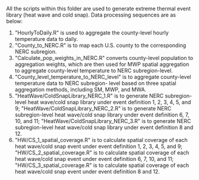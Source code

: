 All the scripts within this folder are used to generate extreme thermal event library (heat wave and cold snap). Data processing sequences are as below: 
1. "HourlyToDaily.R" is used to aggregate the county-level hourly temperature data to daily.
2. "County_to_NERC.R" is to map each U.S. county to the corresponding NERC subregion.
3. "Calculate_pop_weights_in_NERC.R" converts county-level population to aggregation weights, which are then used for MWP spatial aggregation to aggregate county-level temperature to NERC subregion-level.
4. "County_level_temperature_to_NERC_level" is to aggregate county-level temperature data to NERC subregion- level based on three spatial aggregation methods, including SM, MWP, and MWA.
5. "HeatWave/ColdSnapLibrary_NERC_1.R" is to generate NERC subregion-level heat wave/cold snap library under event definition 1, 2, 3, 4, 5, and 9;
   "HeatWave/ColdSnapLibrary_NERC_2.R" is to generate NERC subregion-level heat wave/cold snap library under event definition 6, 7, 10, and 11;
   "HeatWave/ColdSnapLibrary_NERC_3.R" is to generate NERC subregion-level heat wave/cold snap library under event definition 8 and 12.
6. "HW/CS_1_spatial_coverage.R" is to calculate spatial coverage of each heat wave/cold snap event under event definition 1, 2, 3, 4, 5, and 9;
   "HW/CS_2_spatial_coverage.R" is to calculate spatial coverage of each heat wave/cold snap event under event definition 6, 7, 10, and 11;
   "HW/CS_3_spatial_coverage.R" is to calculate spatial coverage of each heat wave/cold snap event under event definition 8 and 12. 

